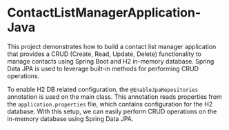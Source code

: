 # ContactListManagerApplication-Java

This project demonstrates how to build a contact list manager application that provides a CRUD (Create,  Read, Update, Delete) functionality to manage contacts using Spring Boot and H2 in-memory database. Spring Data JPA is used to leverage built-in methods for performing CRUD operations.

To enable H2 DB related configuration, the ``` @EnableJpaRepositories ``` annotation is used on the main class. This annotation reads properties from the ``` application.properties ``` file, which contains configuration for the H2 database. With this setup, we can easily perform CRUD operations on the in-memory database using Spring Data JPA.
